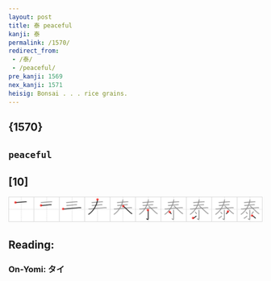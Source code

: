 ```yaml
---
layout: post
title: 泰 peaceful
kanji: 泰
permalink: /1570/
redirect_from:
 - /泰/
 - /peaceful/
pre_kanji: 1569
nex_kanji: 1571
heisig: Bonsai . . . rice grains.
---
```


## {1570}

## `peaceful`

## [10]

<div class="stroke"><img src="../images/E6B3B0.png" /></div>

## Reading:

### On-Yomi: タイ
